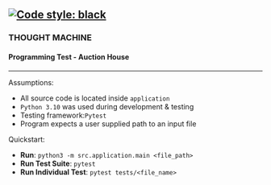 [![Code style: black](https://img.shields.io/badge/code%20style-black-000000.svg)](https://github.com/psf/black) 
---

### THOUGHT MACHINE

#### Programming Test - Auction House

---

Assumptions:

 - All source code is located inside `application`
 - `Python 3.10` was used during development & testing
 - Testing framework:`Pytest`
 - Program expects a user supplied path to an input file

Quickstart:

 - **Run**: `python3 -m src.application.main <file_path>`
 - **Run Test Suite**: `pytest`
 - **Run Individual Test**: `pytest tests/<file_name>`
